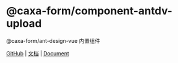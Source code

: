 # @caxa-form/component-antdv-upload

@caxa-form/ant-design-vue 内置组件

[GitHub](https://github.com/wangjing11260/form-create) | [文档](http://form-create.com/v2/) | [Document](http://form-create.com/en/v2/)

